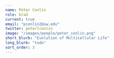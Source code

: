 ```yaml
---
name: Peter Conlin
role: Grad
current: true
email: "pconlin2@uw.edu"
twitter: peterlconlin 
image: "/images/people/peter_conlin.png"
short_blurb: "Evolution of Multicellular Life"
long_blurb: "todo"
sort_order: 3
---
```

